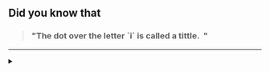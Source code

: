 ## Did you know that

<h3>
  <blockquote>
<!--START_SECTION:debris-->                                                                                                                                                                                                                                  
"The dot over the letter `i` is called a tittle.  "
<!--END_SECTION:debris-->
  </blockquote>
</h3>

-----

<details>
  <summary></summary>

<img src="https://github-readme-stats.vercel.app/api?show_icons=true&hide=issues&username=ekickx"> <img src="https://github-readme-stats.vercel.app/api/top-langs/?layout=compact&username=ekickx">

</details>
